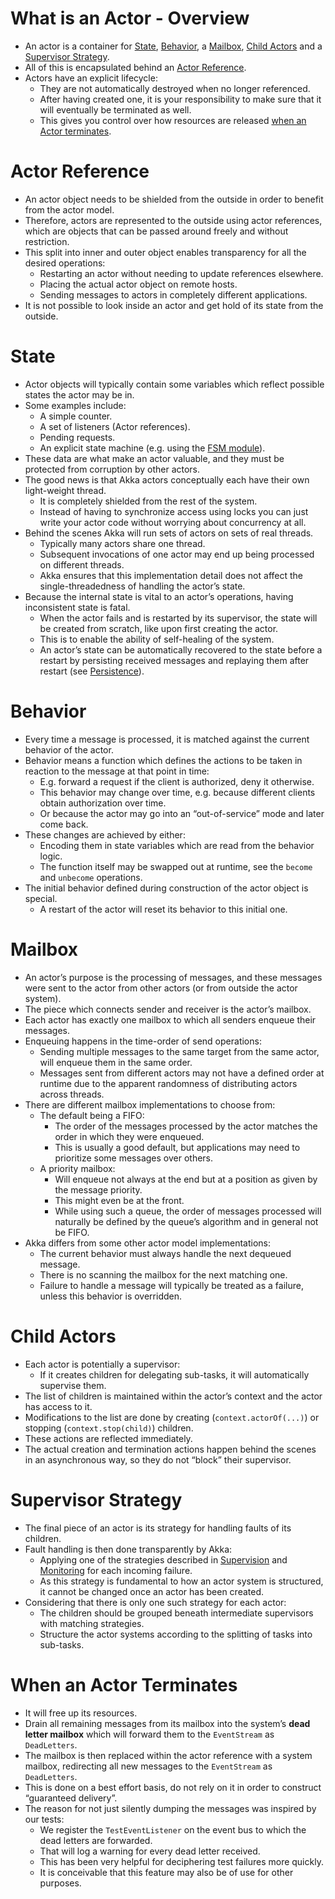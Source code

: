 # What is an Actor - Overview
- An actor is a container for [State](#state), [Behavior](#behavior), a [Mailbox](#mailbox), [Child Actors](#child-actors) and a [Supervisor Strategy](#supervisor-strategy). 
- All of this is encapsulated behind an [Actor Reference](#actor-reference). 
- Actors have an explicit lifecycle:
    - They are not automatically destroyed when no longer referenced.
    - After having created one, it is your responsibility to make sure that it will eventually be terminated as well.
    - This gives you control over how resources are released [when an Actor terminates](#when-an-actor-terminates).

# Actor Reference
- An actor object needs to be shielded from the outside in order to benefit from the actor model. 
- Therefore, actors are represented to the outside using actor references, which are objects that can be passed around freely and without restriction. 
- This split into inner and outer object enables transparency for all the desired operations: 
    - Restarting an actor without needing to update references elsewhere.
    - Placing the actual actor object on remote hosts.
    - Sending messages to actors in completely different applications. 
- It is not possible to look inside an actor and get hold of its state from the outside.

# State
- Actor objects will typically contain some variables which reflect possible states the actor may be in. 
- Some examples include:
    - A simple counter.
    - A set of listeners (Actor references).
    - Pending requests.
    - An explicit state machine (e.g. using the [FSM module](TODO)).
- These data are what make an actor valuable, and they must be protected from corruption by other actors. 
- The good news is that Akka actors conceptually each have their own light-weight thread.
    - It is completely shielded from the rest of the system. 
    - Instead of having to synchronize access using locks you can just write your actor code without worrying about concurrency at all.
- Behind the scenes Akka will run sets of actors on sets of real threads.
    - Typically many actors share one thread.
    - Subsequent invocations of one actor may end up being processed on different threads. 
    - Akka ensures that this implementation detail does not affect the single-threadedness of handling the actor’s state.
- Because the internal state is vital to an actor’s operations, having inconsistent state is fatal. 
    - When the actor fails and is restarted by its supervisor, the state will be created from scratch, like upon first creating the actor. 
    - This is to enable the ability of self-healing of the system.
    - An actor’s state can be automatically recovered to the state before a restart by persisting received messages and replaying them after restart (see [Persistence](TODO)).
  
# Behavior
- Every time a message is processed, it is matched against the current behavior of the actor. 
- Behavior means a function which defines the actions to be taken in reaction to the message at that point in time:
    - E.g. forward a request if the client is authorized, deny it otherwise. 
    - This behavior may change over time, e.g. because different clients obtain authorization over time.
    - Or because the actor may go into an “out-of-service” mode and later come back. 
- These changes are achieved by either:
    - Encoding them in state variables which are read from the behavior logic.
    - The function itself may be swapped out at runtime, see the `become` and `unbecome` operations. 
- The initial behavior defined during construction of the actor object is special.
    - A restart of the actor will reset its behavior to this initial one.

# Mailbox
- An actor’s purpose is the processing of messages, and these messages were sent to the actor from other actors (or from outside the actor system). 
- The piece which connects sender and receiver is the actor’s mailbox.
- Each actor has exactly one mailbox to which all senders enqueue their messages. 
- Enqueuing happens in the time-order of send operations:
    - Sending multiple messages to the same target from the same actor, will enqueue them in the same order.
    - Messages sent from different actors may not have a defined order at runtime due to the apparent randomness of distributing actors across threads. 
- There are different mailbox implementations to choose from:
    - The default being a FIFO: 
        - The order of the messages processed by the actor matches the order in which they were enqueued. 
        - This is usually a good default, but applications may need to prioritize some messages over others. 
    - A priority mailbox:
        - Will enqueue not always at the end but at a position as given by the message priority.
        - This might even be at the front. 
        - While using such a queue, the order of messages processed will naturally be defined by the queue’s algorithm and in general not be FIFO.
- Akka differs from some other actor model implementations:
    - The current behavior must always handle the next dequeued message.
    - There is no scanning the mailbox for the next matching one. 
    - Failure to handle a message will typically be treated as a failure, unless this behavior is overridden.
  
# Child Actors
- Each actor is potentially a supervisor: 
    - If it creates children for delegating sub-tasks, it will automatically supervise them. 
- The list of children is maintained within the actor’s context and the actor has access to it. 
- Modifications to the list are done by creating (`context.actorOf(...)`) or stopping (`context.stop(child)`) children.
- These actions are reflected immediately. 
- The actual creation and termination actions happen behind the scenes in an asynchronous way, so they do not “block” their supervisor.

# Supervisor Strategy
- The final piece of an actor is its strategy for handling faults of its children. 
- Fault handling is then done transparently by Akka:
    - Applying one of the strategies described in [Supervision](TODO) and [Monitoring](TODO) for each incoming failure. 
    - As this strategy is fundamental to how an actor system is structured, it cannot be changed once an actor has been created.
- Considering that there is only one such strategy for each actor:
    - The children should be grouped beneath intermediate supervisors with matching strategies.
    - Structure the actor systems according to the splitting of tasks into sub-tasks.

# When an Actor Terminates
- It will free up its resources.
- Drain all remaining messages from its mailbox into the system’s **dead letter mailbox** which will forward them to the `EventStream` as `DeadLetters`. 
- The mailbox is then replaced within the actor reference with a system mailbox, redirecting all new messages to the `EventStream` as `DeadLetters`. 
- This is done on a best effort basis, do not rely on it in order to construct “guaranteed delivery”.
- The reason for not just silently dumping the messages was inspired by our tests: 
    - We register the `TestEventListener` on the event bus to which the dead letters are forwarded.
    - That will log a warning for every dead letter received.
    - This has been very helpful for deciphering test failures more quickly. 
    - It is conceivable that this feature may also be of use for other purposes.
